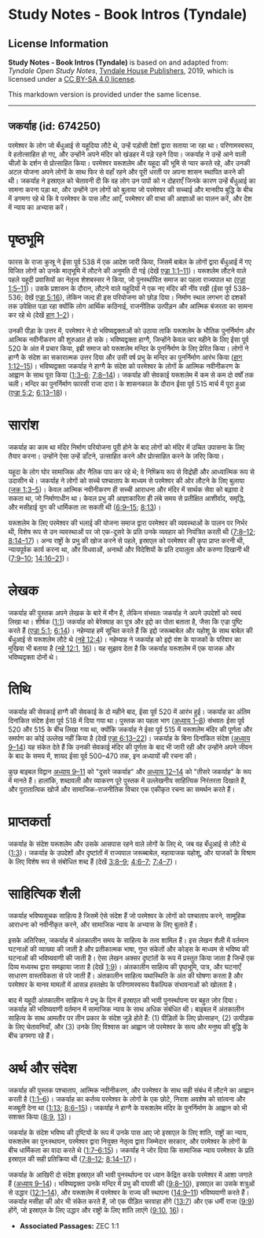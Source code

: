 # Study Notes - Book Intros (Tyndale)

## License Information

**Study Notes - Book Intros (Tyndale)** is based on and adapted from: _Tyndale Open Study Notes_, [Tyndale House Publishers](https://tyndaleopenresources.com/), 2019, which is licensed under a [CC BY-SA 4.0 license](https://creativecommons.org/licenses/by-sa/4.0/legalcode.en).

This markdown version is provided under the same license.



--------------------------------

## जकर्याह (id: 674250)

परमेश्वर के लोग जो बँधुआई से यहूदिया लौटे थे, उन्हें पड़ोसी देशों द्वारा सताया जा रहा था। परिणामस्वरूप, वे हतोत्साहित हो गए, और उन्होंने अपने मंदिर को खंडहर में पड़े रहने दिया। जकर्याह ने उन्हें आने वाली चीज़ों के दर्शन से प्रोत्साहित किया। परमेश्वर यरूशलेम और यहूदा की भूमि से प्यार करते रहे, और उनकी अटल योजना अपने लोगों के साथ फिर से वहाँ रहने और पूरी धरती पर अपना शासन स्थापित करने की थी। जकर्याह ने इस्राएल को चेतावनी दी कि वह लोग उन पापों को न दोहराएँ जिनके कारण उन्हें बँधुआई का सामना करना पड़ा था, और उन्होंने उन लोगों को बुलाया जो परमेश्वर की सच्चाई और मानवीय बुद्धि के बीच में डगमगा रहे थे कि वे परमेश्वर के पास लौट आएँ, परमेश्वर की वाचा की आज्ञाओं का पालन करें, और देश में न्याय का अभ्यास करें।

पृष्ठभूमि
=========

फारस के राजा कुस्रू ने ईसा पूर्व 538 में एक आदेश जारी किया, जिसमें बाबेल के लोगों द्वारा बँधुआई में गए विजित लोगों को उनके मातृभूमि में लौटने की अनुमति दी गई (देखें [एज्रा 1:1–11](https://ref.ly/Ezra1:1-Ezra1:11))। यरूशलेम लौटने वाले पहले यहूदी प्रवासियों का नेतृत्व शेशबस्सर ने किया, जो पुनर्स्थापित समाज का पहला राज्यपाल था ([एज्रा 1:5–11](https://ref.ly/Ezra1:5-Ezra1:11))। उसके प्रशासन के दौरान, लौटने वाले यहूदियों ने एक नए मंदिर की नींव रखी (ईसा पूर्व 538–536; देखें [एज्रा 5:16](https://ref.ly/Ezra5:16)), लेकिन जल्द ही इस परियोजना को छोड़ दिया। निर्माण स्थल लगभग दो दशकों तक उपेक्षित पड़ा रहा क्योंकि लोग आर्थिक कठिनाई, राजनीतिक उत्पीड़न और आत्मिक बंजरता का सामना कर रहे थे (देखें [हाग् 1–2](https://ref.ly/Hag1:1-Hag2:23))।

उनकी पीड़ा के उत्तर में, परमेश्वर ने दो भविष्यद्वक्ताओं को उठाया ताकि यरूशलेम के भौतिक पुनर्निर्माण और आत्मिक नवीनीकरण की शुरुआत हो सके। भविष्यद्वक्ता हाग्गै, जिन्होंने केवल चार महीने के लिए ईसा पूर्व 520 के अंत में प्रचार किया, इब्री समाज को यरूशलेम मन्दिर के पुनर्निर्माण के लिए प्रेरित किया। लोगों ने हाग्गै के संदेश का सकारात्मक उत्तर दिया और उसी वर्ष प्रभु के मन्दिर का पुनर्निर्माण आरंभ किया ([हाग् 1:12–15](https://ref.ly/Hag1:12-Hag1:15))। भविष्यद्वक्ता जकर्याह ने हाग्गै के संदेश को परमेश्वर के लोगों के आत्मिक नवीनीकरण के आह्वान के साथ पूरा किया ([1:3–6](https://ref.ly/Zech1:3-Zech1:6); [7:8–14](https://ref.ly/Zech7:8-Zech7:14))। जकर्याह की सेवकाई यरूशलेम में कम से कम दो वर्षों तक चली। मन्दिर का पुनर्निर्माण फारसी राजा दारा I के शासनकाल के दौरान ईसा पूर्व 515 मार्च में पूरा हुआ ([एज्रा 5:2](https://ref.ly/Ezra5:2); [6:13–18](https://ref.ly/Ezra6:13-Ezra6:18))।

सारांश
======

जकर्याह का काम था मंदिर निर्माण परियोजना पूरी होने के बाद लोगों को मंदिर में उचित उपासना के लिए तैयार करना। उन्होंने ऐसा उन्हें डाँटने, उत्साहित करने और प्रोत्साहित करने के ज़रिए किया।

यहूदा के लोग घोर सामाजिक और नैतिक पाप कर रहे थे; वे निष्क्रिय रूप से विद्रोही और आध्यात्मिक रूप से उदासीन थे। जकर्याह ने लोगों को सच्चे पश्चाताप के माध्यम से परमेश्वर की ओर लौटने के लिए बुलाया ([जक 1:3–5](https://ref.ly/Zech1:3-Zech1:5))। केवल आत्मिक नवीनीकरण ही सच्ची आराधना और मंदिर में सार्थक सेवा को बढ़ावा दे सकता था, जो निर्माणाधीन था। केवल प्रभु की आज्ञाकारिता ही लंबे समय से प्रतीक्षित आशीर्वाद, समृद्धि, और मसीहाई युग की धार्मिकता ला सकती थी ([6:9–15](https://ref.ly/Zech6:9-Zech6:15); [8:13](https://ref.ly/Zech8:13))।

यरूशलेम के लिए परमेश्वर की भलाई की योजना समाज द्वारा परमेश्वर की व्यवस्थाओं के पालन पर निर्भर थी, विशेष रूप से उन व्यवस्थाओं पर जो एक\-दूसरे के प्रति उनके व्यवहार को नियंत्रित करती थी ([7:8–12](https://ref.ly/Zech7:8-Zech7:12); [8:14–17](https://ref.ly/Zech8:14-Zech8:17))। अन्य राष्ट्रों के प्रभु की खोज करने से पहले, इस्राएल को परमेश्वर की कृपा प्राप्त करनी थी, न्यायपूर्वक कार्य करना था, और विधवाओं, अनाथों और विदेशियों के प्रति दयालुता और करुणा दिखानी थी ([7:9–10](https://ref.ly/Zech7:9-Zech7:10); [14:16–21](https://ref.ly/Zech14:16-Zech14:21))।

लेखक
====

जकर्याह की पुस्तक अपने लेखक के बारे में मौन है, लेकिन संभवतः जकर्याह ने अपने उपदेशों को स्वयं लिखा था। शीर्षक ([1:1](https://ref.ly/Zech1:1)) जकर्याह को बेरेक्याह का पुत्र और इद्दो का पोता बताता है, जैसा कि एज्रा पुष्टि करते हैं ([एज्रा 5:1](https://ref.ly/Ezra5:1); [6:14](https://ref.ly/Ezra6:14))। नहेम्याह हमें सूचित करते हैं कि इद्दो जरूब्बाबेल और यहोशू के साथ बाबेल की बँधुआई से यरूशलेम लौटे थे ([नहे 12:4](https://ref.ly/Neh12:4))। नहेम्याह ने जकर्याह को इद्दो वंश के याजकों के परिवार का मुखिया भी बताया है ([नहे 12:1](https://ref.ly/Neh12:1), [16](https://ref.ly/Neh12:16))। यह सुझाव देता है कि जकर्याह यरूशलेम में एक याजक और भविष्यद्वक्ता दोनों थे।

तिथि
====

जकर्याह की सेवकाई हाग्गै की सेवकाई के दो महीने बाद, ईसा पूर्व 520 में आरंभ हुई। जकर्याह का अंतिम दिनांकित संदेश ईसा पूर्व 518 में दिया गया था। पुस्तक का पहला भाग ([अध्याय 1–8](https://ref.ly/Zech1:1-Zech8:23)) संभवतः ईसा पूर्व 520 और 515 के बीच लिखा गया था, क्योंकि जकर्याह ने ईसा पूर्व 515 में यरूशलेम मंदिर की पूर्णता और समर्पण का कोई उल्लेख नहीं किया है (देखें [एज्रा 6:13–22](https://ref.ly/Ezra6:13-Ezra6:22))। जकर्याह के बिना दिनांकित संदेश ([अध्याय 9–14](https://ref.ly/Zech9:1-Zech14:21)) यह संकेत देते हैं कि उनकी सेवकाई मंदिर की पूर्णता के बाद भी जारी रही और उन्होंने अपने जीवन के बाद के समय में, शायद ईसा पूर्व 500–470 तक, इन अध्यायों की रचना की।

कुछ बाइबल विद्वान [अध्याय 9–11](https://ref.ly/Zech9:1-Zech11:17) को "दूसरे जकर्याह" और [अध्याय 12–14](https://ref.ly/Zech12:1-Zech14:21) को "तीसरे जकर्याह" के रूप में मानते हैं। हालांकि, शब्दावली और व्याकरण पूरे पुस्तक में उल्लेखनीय साहित्यिक निरंतरता दिखाते हैं, और पुरातात्विक खोजें और सामाजिक\-राजनीतिक विचार एक एकीकृत रचना का समर्थन करते हैं।

प्राप्तकर्ता
============

जकर्याह के संदेश यरूशलेम और उसके आसपास रहने वाले लोगों के लिए थे, जब वह बँधुआई से लौटे थे ([1:3](https://ref.ly/Zech1:3))। जकर्याह के उपदेशों और दृष्टांतों में राज्यपाल जरूब्बाबेल, महायाजक यहोशू, और याजकों के विश्राम के लिए विशेष रूप से संबोधित शब्द हैं (देखें [3:8–9](https://ref.ly/Zech3:8-Zech3:9); [4:6–7](https://ref.ly/Zech4:6-Zech4:7); [7:4–7](https://ref.ly/Zech7:4-Zech7:7))।

साहित्यिक शैली
==============

जकर्याह भविष्यसूचक साहित्य है जिसमें ऐसे संदेश हैं जो परमेश्वर के लोगों को पश्चाताप करने, सामूहिक आराधना को नवीनीकृत करने, और सामाजिक न्याय के अभ्यास के लिए बुलाते हैं।

इसके अतिरिक्त, जकर्याह में अंतकालीन समय के साहित्य के तत्व शामिल हैं। इस लेखन शैली में वर्तमान घटनाओं की व्याख्या की जाती है और प्रतीकात्मक भाषा, गुप्त संकेतों और कोड्स के माध्यम से भविष्य की घटनाओं की भविष्यवाणी की जाती है। ऐसा लेखन अक्सर दृष्टांतों के रूप में प्रस्तुत किया जाता है जिन्हें एक दिव्य मध्यस्थ द्वारा समझाया जाता है (देखें [1:9](https://ref.ly/Zech1:9))। अंतकालीन साहित्य की पृष्ठभूमि, पात्र, और घटनाएँ साधारण वास्तविकता से परे जाती हैं। अंतकालीन साहित्य यथास्थिति के अंत की घोषणा करता है और परमेश्वर के मानव मामलों में आसन्न हस्तक्षेप के परिणामस्वरूप वैकल्पिक संभावनाओं को खोलता है।

बाद में यहूदी अंतकालीन साहित्य ने प्रभु के दिन में इस्राएल की भावी पुनर्स्थापना पर बहुत ज़ोर दिया। जकर्याह की भविष्यवाणी वर्तमान में सामाजिक न्याय के साथ अधिक संबंधित थी। बाइबल में अंतकालीन साहित्य के साथ आमतौर पर तीन प्रकार के संदेश जुड़े होते हैं: (1\) पीड़ितों के लिए प्रोत्साहन, (2\) उत्पीड़क के लिए चेतावनियाँ, और (3\) उनके लिए विश्वास का आह्वान जो परमेश्वर के सत्य और मनुष्य की बुद्धि के बीच डगमगा रहे हैं।

अर्थ और संदेश
=============

जकर्याह की पुस्तक पश्चाताप, आत्मिक नवीनीकरण, और परमेश्वर के साथ सही संबंध में लौटने का आह्वान करती है ([1:1–6](https://ref.ly/Zech1:1-Zech1:6))। जकर्याह का कर्तव्य परमेश्वर के लोगों के एक छोटे, निराश अवशेष को सांत्वना और मजबूती देना था ([1:13](https://ref.ly/Zech1:13); [8:6–15](https://ref.ly/Zech8:6-Zech8:15))। जकर्याह ने हाग्गै के यरूशलेम मंदिर के पुनर्निर्माण के आह्वान को भी सशक्त किया ([8:9](https://ref.ly/Zech8:9), [13](https://ref.ly/Zech8:13))।

जकर्याह के संदेश भविष्य की दृष्टियों के रूप में उनके पास आए जो इस्राएल के लिए शांति, राष्ट्रों का न्याय, यरूशलेम का पुनःस्थापन, परमेश्वर द्वारा नियुक्त नेतृत्व द्वारा जिम्मेदार सरकार, और परमेश्वर के लोगों के बीच धार्मिकता का वादा करते थे ([1:7–6:15](https://ref.ly/Zech1:7-Zech6:15))। जकर्याह ने जोर दिया कि सामाजिक न्याय परमेश्वर के प्रति इस्राएल की सही प्रतिक्रिया थी ([7:8–12](https://ref.ly/Zech7:8-Zech7:12); [8:14–17](https://ref.ly/Zech8:14-Zech8:17))।

जकर्याह के आखिरी दो संदेश इस्राएल की भावी पुनर्स्थापना पर ध्यान केंद्रित करके परमेश्वर में आशा जगाते हैं ([अध्याय 9–14](https://ref.ly/Zech9:1-Zech14:21))। भविष्यद्वक्ता उनके मन्दिर में प्रभु की वापसी की ([9:8–10](https://ref.ly/Zech9:8-Zech9:10)), इस्राएल का उसके शत्रुओं से उद्धार ([12:1–14](https://ref.ly/Zech12:1-Zech12:14)), और यरूशलेम में परमेश्वर के राज्य की स्थापना ([14:9–11](https://ref.ly/Zech14:9-Zech14:11)) भविष्यवाणी करते हैं। जकर्याह मसीहा की ओर भी संकेत करते हैं, जो एक पीड़ित चरवाहा होंगे ([13:7](https://ref.ly/Zech13:7)) और एक धर्मी राजा ([9:9](https://ref.ly/Zech9:9)) होंगें, जो इस्राएल के लिए उद्धार और राष्ट्रों के लिए शांति लाएंगे ([9:10](https://ref.ly/Zech9:10), [16](https://ref.ly/Zech9:16))।

* **Associated Passages:** ZEC 1:1

